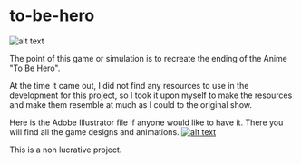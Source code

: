 # to-be-hero
![alt text](https://media.giphy.com/media/3o6fJcw32SQg7kP3tC/giphy.gif)

The point of this game or simulation is to recreate the ending of the Anime "To Be Hero".

At the time it came out, I did not find any resources to use in the development for this project, so I took it upon myself to make the resources and make them resemble at much as I could to the original show.


Here is the Adobe Illustrator file if anyone would like to have it. There you will find all the game designs and animations.
[![alt text](https://user-images.githubusercontent.com/9208418/33301748-dcf313a8-d3f7-11e7-9f7c-54a286436a09.png)](https://github.com/EdwardCraft/to-be-hero/blob/gh-pages/assets/to%20be%20hero.ai)


This is a non lucrative project.
